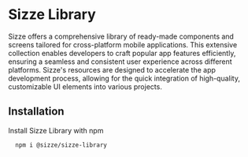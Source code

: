 # Sizze Library

Sizze offers a comprehensive library of ready-made components and screens tailored for cross-platform mobile applications. This extensive collection enables developers to craft popular app features efficiently, ensuring a seamless and consistent user experience across different platforms. Sizze's resources are designed to accelerate the app development process, allowing for the quick integration of high-quality, customizable UI elements into various projects.

## Installation

Install Sizze Library with npm

```bash
  npm i @sizze/sizze-library
```
